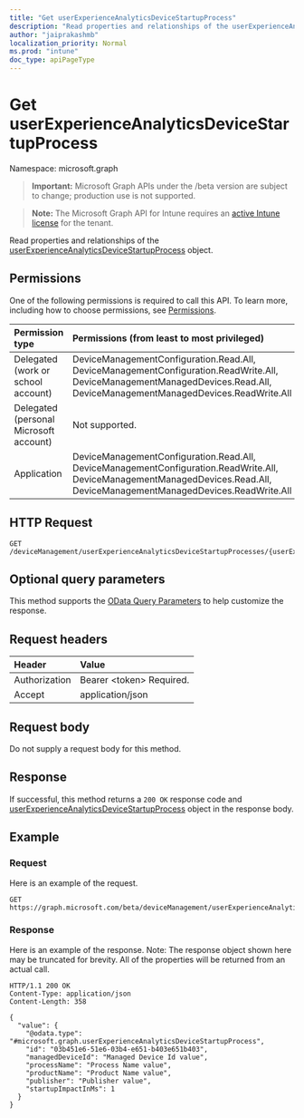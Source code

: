 ```yaml
---
title: "Get userExperienceAnalyticsDeviceStartupProcess"
description: "Read properties and relationships of the userExperienceAnalyticsDeviceStartupProcess object."
author: "jaiprakashmb"
localization_priority: Normal
ms.prod: "intune"
doc_type: apiPageType
---
```


# Get userExperienceAnalyticsDeviceStartupProcess

Namespace: microsoft.graph

> **Important:** Microsoft Graph APIs under the /beta version are subject to change; production use is not supported.

> **Note:** The Microsoft Graph API for Intune requires an [active Intune license](https://go.microsoft.com/fwlink/?linkid=839381) for the tenant.

Read properties and relationships of the [userExperienceAnalyticsDeviceStartupProcess](../resources/intune-devices-userexperienceanalyticsdevicestartupprocess.md) object.

## Permissions
One of the following permissions is required to call this API. To learn more, including how to choose permissions, see [Permissions](/graph/permissions-reference).

|Permission type|Permissions (from least to most privileged)|
|:---|:---|
|Delegated (work or school account)|DeviceManagementConfiguration.Read.All, DeviceManagementConfiguration.ReadWrite.All, DeviceManagementManagedDevices.Read.All, DeviceManagementManagedDevices.ReadWrite.All|
|Delegated (personal Microsoft account)|Not supported.|
|Application|DeviceManagementConfiguration.Read.All, DeviceManagementConfiguration.ReadWrite.All, DeviceManagementManagedDevices.Read.All, DeviceManagementManagedDevices.ReadWrite.All|

## HTTP Request
<!-- {
  "blockType": "ignored"
}
-->
``` http
GET /deviceManagement/userExperienceAnalyticsDeviceStartupProcesses/{userExperienceAnalyticsDeviceStartupProcessId}
```

## Optional query parameters
This method supports the [OData Query Parameters](/graph/query-parameters) to help customize the response.

## Request headers
|Header|Value|
|:---|:---|
|Authorization|Bearer &lt;token&gt; Required.|
|Accept|application/json|

## Request body
Do not supply a request body for this method.

## Response
If successful, this method returns a `200 OK` response code and [userExperienceAnalyticsDeviceStartupProcess](../resources/intune-devices-userexperienceanalyticsdevicestartupprocess.md) object in the response body.

## Example

### Request
Here is an example of the request.
``` http
GET https://graph.microsoft.com/beta/deviceManagement/userExperienceAnalyticsDeviceStartupProcesses/{userExperienceAnalyticsDeviceStartupProcessId}
```

### Response
Here is an example of the response. Note: The response object shown here may be truncated for brevity. All of the properties will be returned from an actual call.
``` http
HTTP/1.1 200 OK
Content-Type: application/json
Content-Length: 358

{
  "value": {
    "@odata.type": "#microsoft.graph.userExperienceAnalyticsDeviceStartupProcess",
    "id": "03b451e6-51e6-03b4-e651-b403e651b403",
    "managedDeviceId": "Managed Device Id value",
    "processName": "Process Name value",
    "productName": "Product Name value",
    "publisher": "Publisher value",
    "startupImpactInMs": 1
  }
}
```
